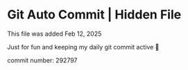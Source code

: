 # Git Auto Commit | Hidden File

This file was added Feb 12, 2025

Just for fun and keeping my daily git commit active 🤪

commit number: 292797
